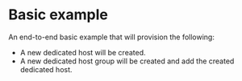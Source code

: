 # Basic example

An end-to-end basic example that will provision the following:
- A new dedicated host will be created.
- A new dedicated host group will be created and add the created dedicated host.